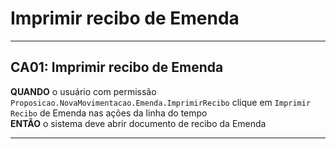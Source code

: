 # Imprimir recibo de Emenda

---

## CA01: Imprimir recibo de Emenda

**QUANDO** o usuário com permissão `Proposicao.NovaMovimentacao.Emenda.ImprimirRecibo` clique em `Imprimir Recibo` de Emenda nas ações da linha do tempo\
**ENTÃO** o sistema deve abrir documento de recibo da Emenda

---
